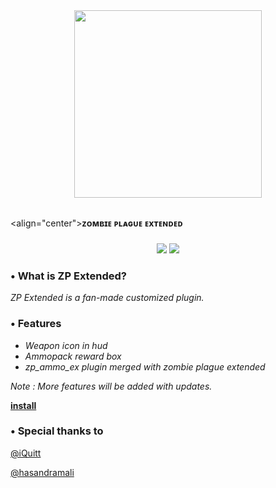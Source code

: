 <div align="center">
  <img height="300" src="https://i.imgur.com/hIAr0OB.png"  />
</div>

<br clear="both">

<align="center">**ᴢᴏᴍʙɪᴇ ᴘʟᴀɢᴜᴇ ᴇxᴛᴇɴᴅᴇᴅ**

###

<div align="center">

![](https://img.shields.io/github/forks/byoreo/zp43ext) ![](https://img.shields.io/github/stars/byoreo/zp43ext) 
  
</div>

### • What is ZP Extended?
*ZP Extended is a fan-made customized plugin.*

### • Features
- *Weapon icon in hud*
- *Ammopack reward box*
- *zp_ammo_ex plugin merged with zombie plague extended*

*Note : More features will be added with updates.*

[**install**](https://github.com/byoreo/zp43ext/archive/refs/heads/main.zip) 

### • Special thanks to
[@iQuitt](https://github.com/iQuitt)

[@hasandramali](https://github.com/hasandramali)
